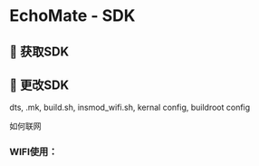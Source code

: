 # EchoMate - SDK

## :ledger: 获取SDK



## :ledger: 更改SDK

dts, .mk,  build.sh, insmod_wifi.sh, kernal config, buildroot config

如何联网

### WIFI使用：

